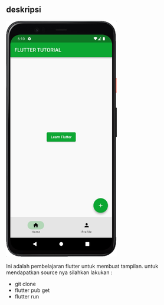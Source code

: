 ## deskripsi
<img src="1.jpg" width="300"/>

Ini adalah pembelajaran flutter untuk membuat tampilan.
untuk mendapatkan source nya silahkan lakukan :
- git clone
- flutter pub get
- flutter run